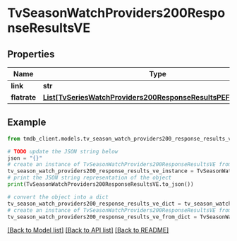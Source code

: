 # TvSeasonWatchProviders200ResponseResultsVE


## Properties

Name | Type | Description | Notes
------------ | ------------- | ------------- | -------------
**link** | **str** |  | [optional] 
**flatrate** | [**List[TvSeriesWatchProviders200ResponseResultsPEFlatrateInner]**](TvSeriesWatchProviders200ResponseResultsPEFlatrateInner.md) |  | [optional] 

## Example

```python
from tmdb_client.models.tv_season_watch_providers200_response_results_ve import TvSeasonWatchProviders200ResponseResultsVE

# TODO update the JSON string below
json = "{}"
# create an instance of TvSeasonWatchProviders200ResponseResultsVE from a JSON string
tv_season_watch_providers200_response_results_ve_instance = TvSeasonWatchProviders200ResponseResultsVE.from_json(json)
# print the JSON string representation of the object
print(TvSeasonWatchProviders200ResponseResultsVE.to_json())

# convert the object into a dict
tv_season_watch_providers200_response_results_ve_dict = tv_season_watch_providers200_response_results_ve_instance.to_dict()
# create an instance of TvSeasonWatchProviders200ResponseResultsVE from a dict
tv_season_watch_providers200_response_results_ve_from_dict = TvSeasonWatchProviders200ResponseResultsVE.from_dict(tv_season_watch_providers200_response_results_ve_dict)
```
[[Back to Model list]](../README.md#documentation-for-models) [[Back to API list]](../README.md#documentation-for-api-endpoints) [[Back to README]](../README.md)


